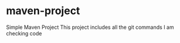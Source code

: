 # maven-project

Simple Maven Project
This project includes all the git commands
I  am checking code
